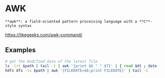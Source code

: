 # AWK
`**awk**: a field-oriented pattern processing language with a **C**-style syntax`

https://likegeeks.com/awk-command/

## Examples
```bash
# get the modified date of the latest file
ls -lrt $path | tail -1 | awk '{print $6 " " $7}' | { read $dt ; date -d "$dt" -I ; }
hdfs dfs -ls $path | awk '{FILEDATE=$6;print FILEDATE}' | tail -1
```
